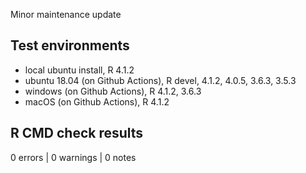 Minor maintenance update

## Test environments

* local ubuntu install, R 4.1.2
* ubuntu 18.04 (on Github Actions), R devel, 4.1.2, 4.0.5, 3.6.3, 3.5.3
* windows (on Github Actions), R 4.1.2, 3.6.3
* macOS (on Github Actions), R 4.1.2

## R CMD check results

0 errors | 0 warnings | 0 notes
